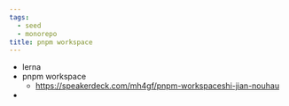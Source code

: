 ```yaml
---
tags:
  - seed
  - monorepo
title: pnpm workspace
---
```

- lerna
- pnpm workspace
	- https://speakerdeck.com/mh4gf/pnpm-workspaceshi-jian-nouhau
- 
